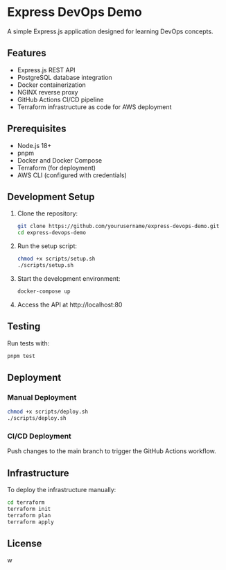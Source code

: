 # Express DevOps Demo

A simple Express.js application designed for learning DevOps concepts.

## Features

- Express.js REST API
- PostgreSQL database integration
- Docker containerization
- NGINX reverse proxy
- GitHub Actions CI/CD pipeline
- Terraform infrastructure as code for AWS deployment

## Prerequisites

- Node.js 18+
- pnpm
- Docker and Docker Compose
- Terraform (for deployment)
- AWS CLI (configured with credentials)

## Development Setup

1. Clone the repository:

   ```bash
   git clone https://github.com/yourusername/express-devops-demo.git
   cd express-devops-demo
   ```

2. Run the setup script:

   ```bash
   chmod +x scripts/setup.sh
   ./scripts/setup.sh
   ```

3. Start the development environment:

   ```bash
   docker-compose up
   ```

4. Access the API at http://localhost:80

## Testing

Run tests with:

```bash
pnpm test
```

## Deployment

### Manual Deployment

```bash
chmod +x scripts/deploy.sh
./scripts/deploy.sh
```

### CI/CD Deployment

Push changes to the main branch to trigger the GitHub Actions workflow.

## Infrastructure

To deploy the infrastructure manually:

```bash
cd terraform
terraform init
terraform plan
terraform apply
```

## License

w
